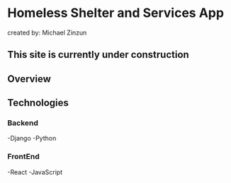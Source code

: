 # Homeless Shelter and Services App
created by: Michael Zinzun
## This site is currently under construction

## Overview

## Technologies
### Backend
-Django
-Python
### FrontEnd
-React
-JavaScript
